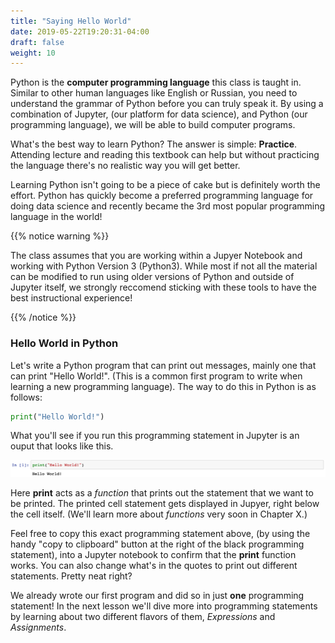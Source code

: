 ```yaml
---
title: "Saying Hello World"
date: 2019-05-22T19:20:31-04:00
draft: false
weight: 10
---
```




Python is the **computer programming language** this class is taught in. Similar to other human languages like English or Russian, you need to understand the grammar of Python before you can truly speak it.  By using a combination of Jupyter, (our platform for data science), and Python (our programming language), we will be able to build computer programs. 

What's the best way to learn Python? The answer is simple: **Practice**. Attending lecture and reading this textbook can help but without practicing the language there's no realistic way you will get better. 

Learning Python isn't going to be a piece of cake but is definitely worth the effort. Python has quickly become a preferred programming language for doing data science and recently became the 3rd most popular programming language in the world! 

{{% notice warning %}} 

The class assumes that you are working within a Jupyer Notebook and working with Python Version 3 (Python3). While most if not all the material can be modified to run using older versions of Python and outside of Jupyter itself, we strongly reccomend sticking with these tools to have the best instructional experience!

{{% /notice %}}

### Hello World in Python

Let's write a Python program that can print out messages, mainly one that can print "Hello World!". (This is a common first program to write when learning a new programming language). The way to do this in Python is as follows: 

~~~~python
print("Hello World!")
~~~~

What you'll see if you run this programming statement in Jupyter is an ouput that looks like this. 

![This image shows off Jupyter and Hello World.](HelloWorldJupyter.png)



Here **print** acts as a *function* that prints out the statement that we want to be printed. The printed cell statement gets displayed in Jupyer, right below the cell itself. (We'll learn more about *functions* very soon in Chapter X.) 

Feel free to copy this exact programming statement above, (by using the handy "copy to clipboard" button at the right of the black programming statement), into a Jupyter notebook to confirm that the **print** function works. You can also change what's in the quotes to print out different statements. Pretty neat right? 

We already wrote our first program and did so in just **one** programming statement! In the next lesson we'll dive more into programming statements by learning about two different flavors of them, *Expressions* and *Assignments*.  